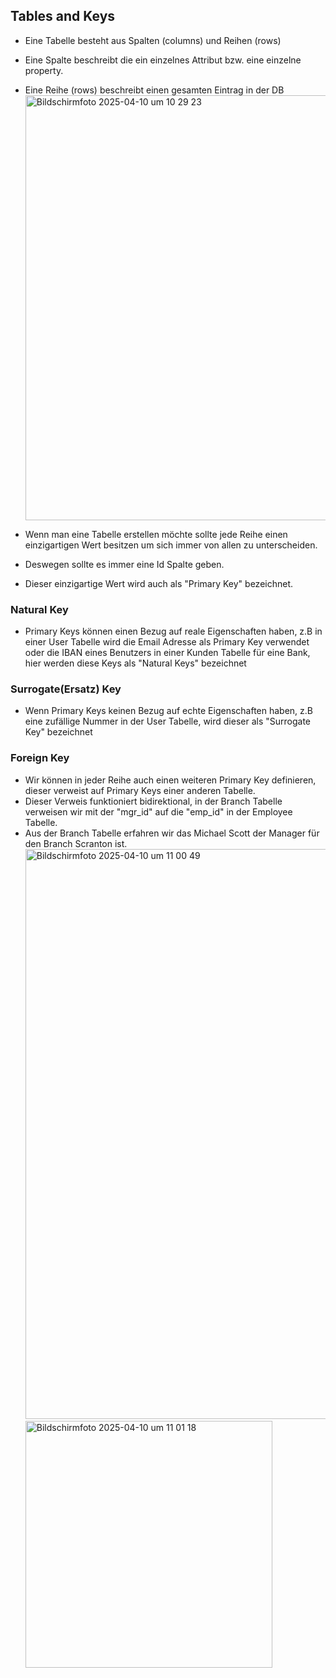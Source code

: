 ## Tables and Keys

- Eine Tabelle besteht aus Spalten (columns) und Reihen (rows)
- Eine Spalte beschreibt die ein einzelnes Attribut bzw. eine einzelne property.
- Eine Reihe (rows) beschreibt einen gesamten Eintrag in der DB
  <img width="680" alt="Bildschirmfoto 2025-04-10 um 10 29 23" src="https://github.com/user-attachments/assets/38e396c7-f383-4cf6-88ce-36c3fa850d73" />

- Wenn man eine Tabelle erstellen möchte sollte jede Reihe einen einzigartigen Wert besitzen um sich immer von allen zu unterscheiden.
- Deswegen sollte es immer eine Id Spalte geben.
- Dieser einzigartige Wert wird auch als "Primary Key" bezeichnet.

### Natural Key

- Primary Keys können einen Bezug auf reale Eigenschaften haben, z.B in einer User Tabelle wird die Email Adresse als Primary Key verwendet oder die IBAN eines Benutzers in einer Kunden Tabelle für eine Bank, hier werden diese Keys als "Natural Keys" bezeichnet

### Surrogate(Ersatz) Key

- Wenn Primary Keys keinen Bezug auf echte Eigenschaften haben, z.B eine zufällige Nummer in der User Tabelle, wird dieser als "Surrogate Key" bezeichnet

### Foreign Key

- Wir können in jeder Reihe auch einen weiteren Primary Key definieren, dieser verweist auf Primary Keys einer anderen Tabelle.
- Dieser Verweis funktioniert bidirektional, in der Branch Tabelle verweisen wir mit der "mgr_id" auf die "emp_id" in der Employee Tabelle.
- Aus der Branch Tabelle erfahren wir das Michael Scott der Manager für den Branch Scranton ist.
  <img width="912" alt="Bildschirmfoto 2025-04-10 um 11 00 49" src="https://github.com/user-attachments/assets/6b633c5e-8281-41b8-b32e-2abb7eb45379" />
  <img width="395" alt="Bildschirmfoto 2025-04-10 um 11 01 18" src="https://github.com/user-attachments/assets/c4572885-12b4-4caa-bc64-0ccf3aafad5c" />
